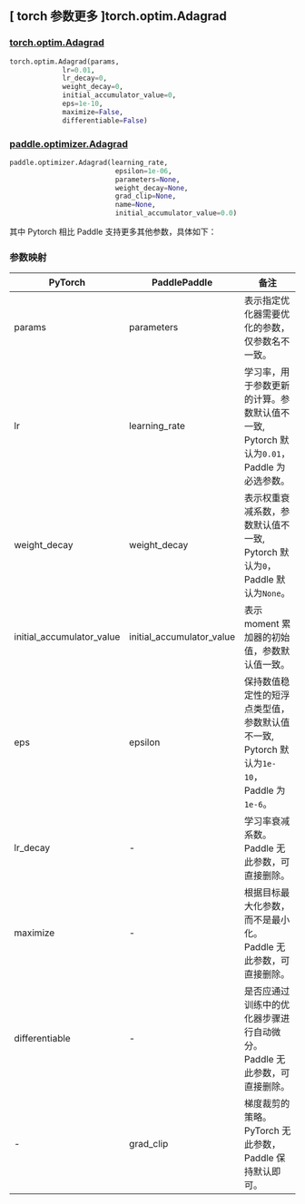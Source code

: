 ## [ torch 参数更多 ]torch.optim.Adagrad

### [torch.optim.Adagrad](https://pytorch.org/docs/stable/generated/torch.optim.Adagrad.html)

```python
torch.optim.Adagrad(params,
             lr=0.01,
             lr_decay=0,
             weight_decay=0,
             initial_accumulator_value=0,
             eps=1e-10,
             maximize=False,
             differentiable=False)
```

### [paddle.optimizer.Adagrad](https://www.paddlepaddle.org.cn/documentation/docs/zh/api/paddle/optimizer/Adagrad_cn.html)

```python
paddle.optimizer.Adagrad(learning_rate,
                          epsilon=1e-06,
                          parameters=None,
                          weight_decay=None,
                          grad_clip=None,
                          name=None,
                          initial_accumulator_value=0.0)
```

其中 Pytorch 相比 Paddle 支持更多其他参数，具体如下：

### 参数映射

| PyTorch                             | PaddlePaddle | 备注                                                                    |
| ----------------------------------- | ------------ | ----------------------------------------------------------------------- |
| params     | parameters           | 表示指定优化器需要优化的参数，仅参数名不一致。                         |
| lr     | learning_rate       | 学习率，用于参数更新的计算。参数默认值不一致, Pytorch 默认为`0.01`， Paddle 为必选参数。                          |
| weight_decay           | weight_decay     | 表示权重衰减系数，参数默认值不一致, Pytorch 默认为`0`， Paddle 默认为`None`。         |
| initial_accumulator_value   | initial_accumulator_value   | 表示 moment 累加器的初始值，参数默认值一致。                       |
| eps       | epsilon        | 保持数值稳定性的短浮点类型值，参数默认值不一致, Pytorch 默认为`1e-10`， Paddle 为`1e-6`。                           |
| lr_decay           | -     | 学习率衰减系数。Paddle 无此参数，可直接删除。         |
| maximize           | -     | 根据目标最大化参数，而不是最小化。Paddle 无此参数，可直接删除。         |
| differentiable      | -     | 是否应通过训练中的优化器步骤进行自动微分。Paddle 无此参数，可直接删除。         |
| -          | grad_clip            | 梯度裁剪的策略。 PyTorch 无此参数，Paddle 保持默认即可。       |
